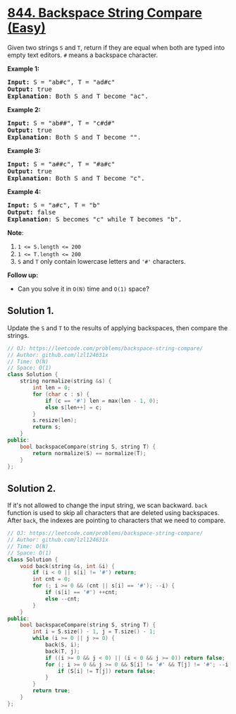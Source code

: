 # [844. Backspace String Compare (Easy)](https://leetcode.com/problems/backspace-string-compare/)

<p>Given two&nbsp;strings&nbsp;<code>S</code>&nbsp;and <code>T</code>,&nbsp;return if they are equal when both are typed into empty text editors. <code>#</code> means a backspace character.</p>

<div>
<p><strong>Example 1:</strong></p>

<pre><strong>Input: </strong>S = <span id="example-input-1-1">"ab#c"</span>, T = <span id="example-input-1-2">"ad#c"</span>
<strong>Output: </strong><span id="example-output-1">true
</span><span><strong>Explanation</strong>: Both S and T become "ac".</span>
</pre>

<div>
<p><strong>Example 2:</strong></p>

<pre><strong>Input: </strong>S = <span id="example-input-2-1">"ab##"</span>, T = <span id="example-input-2-2">"c#d#"</span>
<strong>Output: </strong><span id="example-output-2">true
</span><span><strong>Explanation</strong>: Both S and T become "".</span>
</pre>

<div>
<p><strong>Example 3:</strong></p>

<pre><strong>Input: </strong>S = <span id="example-input-3-1">"a##c"</span>, T = <span id="example-input-3-2">"#a#c"</span>
<strong>Output: </strong><span id="example-output-3">true
</span><span><strong>Explanation</strong>: Both S and T become "c".</span>
</pre>

<div>
<p><strong>Example 4:</strong></p>

<pre><strong>Input: </strong>S = <span id="example-input-4-1">"a#c"</span>, T = <span id="example-input-4-2">"b"</span>
<strong>Output: </strong><span id="example-output-4">false
</span><span><strong>Explanation</strong>: S becomes "c" while T becomes "b".</span>
</pre>

<p><span><strong>Note</strong>:</span></p>

<ol>
	<li><code><span>1 &lt;= S.length &lt;= 200</span></code></li>
	<li><code><span>1 &lt;= T.length &lt;= 200</span></code></li>
	<li><span><code>S</code>&nbsp;and <code>T</code> only contain&nbsp;lowercase letters and <code>'#'</code> characters.</span></li>
</ol>

<p><strong>Follow up:</strong></p>

<ul>
	<li>Can you solve it in <code>O(N)</code> time and <code>O(1)</code> space?</li>
</ul>
</div>
</div>
</div>
</div>


## Solution 1.

Update the `S` and `T` to the results of applying backspaces, then compare the strings.

```cpp
// OJ: https://leetcode.com/problems/backspace-string-compare/
// Author: github.com/lzl124631x
// Time: O(N)
// Space: O(1)
class Solution {
    string normalize(string &s) {
        int len = 0;
        for (char c : s) {
            if (c == '#') len = max(len - 1, 0);
            else s[len++] = c;
        }
        s.resize(len);
        return s;
    }
public:
    bool backspaceCompare(string S, string T) {
        return normalize(S) == normalize(T);
    }
};
```

## Solution 2.

If it's not allowed to change the input string, we scan backward. `back` function is used to skip all characters that are deleted using backspaces. After `back`, the indexes are pointing to characters that we need to compare.

```cpp
// OJ: https://leetcode.com/problems/backspace-string-compare/
// Author: github.com/lzl124631x
// Time: O(N)
// Space: O(1)
class Solution {
    void back(string &s, int &i) {
        if (i < 0 || s[i] != '#') return;
        int cnt = 0;
        for (; i >= 0 && (cnt || s[i] == '#'); --i) {
            if (s[i] == '#') ++cnt;
            else --cnt;
        }
    }
public:
    bool backspaceCompare(string S, string T) {
        int i = S.size() - 1, j = T.size() - 1;
        while (i >= 0 || j >= 0) {
            back(S, i);
            back(T, j);
            if ((i >= 0 && j < 0) || (i < 0 && j >= 0)) return false;
            for (; i >= 0 && j >= 0 && S[i] != '#' && T[j] != '#'; --i, --j) {
                if (S[i] != T[j]) return false;
            } 
        }
        return true;
    }
};
```